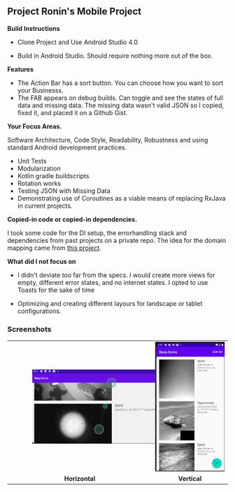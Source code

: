 ## Project Ronin's Mobile Project

**Build Instructions**

* Clone Project and Use Android Studio 4.0

- Build in Android Studio. Should require nothing more out of the box.

**Features**

* The Action Bar has a sort button. You can choose how you want to sort your Businesss.
* The FAB appears on debug builds. Can toggle and see the states of full data and missing data. The missing data wasn't valid JSON so I copied, fixed it, and placed it on a Github Gist.

**Your Focus Areas.**

Software Architecture, Code Style, Readability, Robustness and using standard Android development practices.

* Unit Tests
* Modularization
* Kotlin gradle buildscripts
* Rotation works
* Testing JSON with Missing Data
* Demonstrating use of Coroutines as a viable means of replacing RxJava in current projects.

**Copied-in code or copied-in dependencies.**

I took some code for the DI setup, the errorhandling stack and dependencies from past projects on a private repo. The idea for the domain mapping came from [this project](https://github.com/cobeisfresh/CleanArchitecture-Android-Showcase).

**What did I not focus on**

* I didn't deviate too far from the specs. I would create more views for empty, different error states, and no internet states. I opted to use Toasts for the sake of time

* Optimizing and creating different layours for landscape or tablet configurations.

### Screenshots
<table>
    <tr>
        <td><img style="width: 350px: height:auto; margin: 0 50px" src="screenshots/horizontal.png"></img></td>
        <td><img src="screenshots/vertical.png"></img></td>
    </tr>
    <tr>
        <td align="center"><b>Horizontal</b></img></td>
        <td align="center"><b>Vertical</b></img></td>
    </tr>
</table>